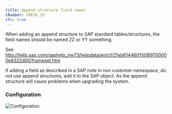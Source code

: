 ```yaml
---
title: Append structure field names
cNumber: CHECK_33
rfc: true
---
```


When adding an append structure to SAP standard tables/structures, the field names should be named ZZ or YY something.

See http://help.sap.com/saphelp_nw73/helpdata/en/cf/21eb61446011d189700000e8322d00/frameset.htm

If adding a field as described in a SAP note in non customer namespace, do not use append structures, add it to the SAP object. As the append structure will cause problems when upgrading the system.

### Configuration
![Configuration](/img/default_conf.png)